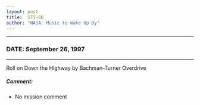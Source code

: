 ```yaml
---
layout: post
title:  STS-86
author: "NASA: Music to Wake Up By"
---
```


----
### DATE: September 26, 1997
----
Roll on Down the Highway by Bachman-Turner Overdrive

##### Comment:
* No mission comment
